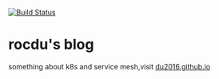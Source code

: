 [![Build Status](https://travis-ci.org/du2016/gitpages-hugo.svg?branch=master)](https://travis-ci.org/du2016/gitpages-hugo)


# rocdu's blog
something about k8s and service mesh,visit [du2016.github.io](https://du2016.github.io)
